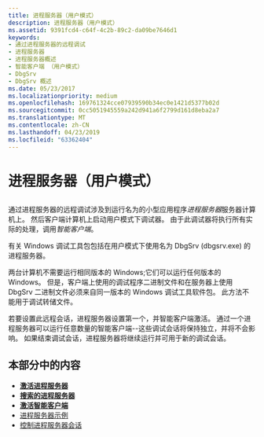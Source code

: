 ```yaml
---
title: 进程服务器（用户模式）
description: 进程服务器（用户模式）
ms.assetid: 9391fcd4-c64f-4c2b-89c2-da09be7646d1
keywords:
- 通过进程服务器的远程调试
- 进程服务器
- 进程服务器概述
- 智能客户端 （用户模式）
- DbgSrv
- DbgSrv 概述
ms.date: 05/23/2017
ms.localizationpriority: medium
ms.openlocfilehash: 169761324cce07939590b34ec0e1421d5377b02d
ms.sourcegitcommit: 0cc5051945559a242d941a6f2799d161d8eba2a7
ms.translationtype: MT
ms.contentlocale: zh-CN
ms.lasthandoff: 04/23/2019
ms.locfileid: "63362404"
---
```

# <a name="process-servers-user-mode"></a>进程服务器（用户模式）


## <span id="ddk_process_servers_user_mode__dbg"></span><span id="DDK_PROCESS_SERVERS_USER_MODE__DBG"></span>


通过进程服务器的远程调试涉及到运行名为的小型应用程序*进程服务器*服务器计算机上。 然后客户端计算机上启动用户模式下调试器。 由于此调试器将执行所有实际的处理，调用*智能客户端*。

有关 Windows 调试工具包包括在用户模式下使用名为 DbgSrv (dbgsrv.exe) 的进程服务器。

两台计算机不需要运行相同版本的 Windows;它们可以运行任何版本的 Windows。 但是，客户端上使用的调试程序二进制文件和在服务器上使用 DbgSrv 二进制文件必须来自同一版本的 Windows 调试工具软件包。 此方法不能用于调试转储文件。

若要设置此远程会话，进程服务器设置第一个，并智能客户端激活。 通过一个进程服务器可以运行任意数量的智能客户端--这些调试会话将保持独立，并将不会影响。 如果结束调试会话，进程服务器将继续运行并可用于新的调试会话。

## <a name="span-idinthissectionspanin-this-section"></a><span id="in_this_section"></span>本部分中的内容


-   [**激活进程服务器**](activating-a-process-server.md)
-   [**搜索的进程服务器**](searching-for-process-servers.md)
-   [**激活智能客户端**](activating-a-smart-client.md)
-   [进程服务器示例](process-server-examples.md)
-   [控制进程服务器会话](controlling-a-process-server-session.md)

 

 





